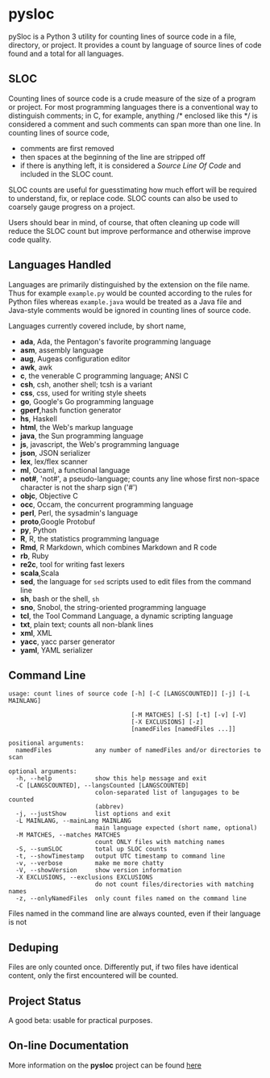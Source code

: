 # pysloc

pySloc is a Python 3 utility for counting lines of source code in a file,
directory,
or project.  It provides a count by language of source lines of code found
and a total for all languages.

## SLOC

Counting lines of source code is a crude measure of the size of a program
or project.  For most programming languages there is a conventional way
to distinguish
comments; in C, for example, anything /* enclosed like this */ is considered
a comment and such comments can span more than one line.  In counting lines
of source code,

* comments are first removed
* then spaces at the beginning of the line are stripped off
* if there is anything left, it is considered a *Source Line Of Code*
and included in the SLOC count.

SLOC counts are useful for guesstimating how much effort will be required
to understand, fix, or replace code.  SLOC counts can also be used to coarsely
gauge progress on a project.

Users should bear in mind, of course, that often cleaning up code will
reduce the SLOC count but improve performance and otherwise improve code
quality.

## Languages Handled

Languages are primarily distinguished by the extension on the file name.
Thus for example `example.py` would be counted according to the rules for
Python files whereas `example.java` would be treated as a Java file and
Java-style comments would be ignored in counting lines of source code.

Languages currently covered include, by short name,

* **ada**,  Ada, the Pentagon's favorite programming language
* **asm**,	assembly language
* **aug**,	Augeas configuration editor
* **awk**,	awk
* **c**,	the venerable C programming language; ANSI C
* **csh**,	csh, another shell; tcsh is a variant
* **css**,	css, used for writing style sheets
* **go**,	Google's Go programming language
* **gperf**,hash function generator
* **hs**,	Haskell
* **html**,	the Web's markup language
* **java**,	the Sun programming language
* **js**,	javascript, the Web's programming language
* **json**,	JSON serializer
* **lex**,	lex/flex scanner
* **ml**,	Ocaml, a functional language
* **not#**,	'not#', a pseudo-language; counts any line whose first non-space character is not the sharp sign ('#')
* **objc**, Objective C
* **occ**,	Occam, the concurrent programming language
* **perl**,	Perl, the sysadmin's language
* **proto**,Google Protobuf
* **py**,	Python
* **R**,	R, the statistics programming language
* **Rmd**,  R Markdown, which combines Markdown and R code
* **rb**,	Ruby
* **re2c**,	tool for writing fast lexers
* **scala**,Scala
* **sed**,	the language for `sed` scripts used to edit files from the command line
* **sh**,	bash or the shell, `sh`
* **sno**,	Snobol, the string-oriented programming language
* **tcl**,	the Tool Command Language, a dynamic scripting language
* **txt**,	plain text; counts all non-blank lines
* **xml**,	XML
* **yacc**,	yacc parser generator
* **yaml**,	YAML serializer

## Command Line

	usage: count lines of source code [-h] [-C [LANGSCOUNTED]] [-j] [-L MAINLANG]
	
                                      [-M MATCHES] [-S] [-t] [-v] [-V]
	                                  [-X EXCLUSIONS] [-z]
	                                  [namedFiles [namedFiles ...]]
	
	positional arguments:
	  namedFiles            any number of namedFiles and/or directories to scan
	
	optional arguments:
	  -h, --help            show this help message and exit
	  -C [LANGSCOUNTED], --langsCounted [LANGSCOUNTED]
	                        colon-separated list of langugages to be counted
	                        (abbrev)
	  -j, --justShow        list options and exit
	  -L MAINLANG, --mainLang MAINLANG
	                        main language expected (short name, optional)
	  -M MATCHES, --matches MATCHES
	                        count ONLY files with matching names
	  -S, --sumSLOC         total up SLOC counts
	  -t, --showTimestamp   output UTC timestamp to command line
	  -v, --verbose         make me more chatty
	  -V, --showVersion     show version information
	  -X EXCLUSIONS, --exclusions EXCLUSIONS
	                        do not count files/directories with matching names
	  -z, --onlyNamedFiles  only count files named on the command line

Files named in the command line are always counted, even if their language
is not

## Deduping

Files are only counted once.  Differently put, if two files have identical
content, only the first encountered will be counted.

## Project Status

A good beta: usable for practical purposes.

## On-line Documentation

More information on the **pysloc** project can be found
[here](https://jddixon.github.io/pysloc)
